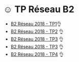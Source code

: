 # ☺️ TP Réseau B2

* [B2 Réseau 2018 - TP1](https://github.com/Tenerit/Tp-Reseau/tree/master/Tp%201)👌
* [B2 Réseau 2018 - TP2](https://github.com/Tenerit/Tp-Reseau/tree/master/Tp%202) 👌
* [B2 Réseau 2018 - TP3](https://github.com/Tenerit/Tp-Reseau/tree/master/Tp%203) 👌
* [B2 Réseau 2018 - TP3](https://github.com/Tenerit/Tp-Reseau/tree/master/Tp%203) 👌
* [B2 Réseau 2018 - TP4](https://github.com/Tenerit/Tp-Reseau/tree/master/Tp%204) 👌

